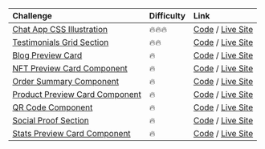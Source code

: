 | Challenge                                                                                                                              | Difficulty | Link                                                                                                                                                                                                      |
| :------------------------------------------------------------------------------------------------------------------------------------- | :--------- | :-------------------------------------------------------------------------------------------------------------------------------------------------------------------------------------------------------- |
| [Chat App CSS Illustration](https://www.frontendmentor.io/solutions/chat-app-css-illustration-using-html-and-css-B2GXLvLo7b)           | 🔥🔥🔥     | [Code](https://github.com/beniusis/frontendmentor-challenges/tree/main/chat-app-css-illustration) / [Live Site](https://beniusis.github.io/frontendmentor-challenges/chat-app-css-illustration)           |
| [Testimonials Grid Section](https://www.frontendmentor.io/solutions/testimonials-grid-section-using-html-and-css-q_WQKokNYQ)           | 🔥🔥       | [Code](https://github.com/beniusis/frontendmentor-challenges/tree/main/testimonials-grid-section) / [Live Site](https://beniusis.github.io/frontendmentor-challenges/testimonials-grid-section)           |
| [Blog Preview Card](https://www.frontendmentor.io/solutions/blog-preview-card-using-html-and-css-rXXVEcMcdx)                           | 🔥         | [Code](https://github.com/beniusis/frontendmentor-challenges/tree/main/blog-preview-card) / [Live Site](https://beniusis.github.io/frontendmentor-challenges/blog-preview-card)                           |
| [NFT Preview Card Component](https://www.frontendmentor.io/solutions/nft-preview-card-component-using-html-and-css-B7AQL8RDJb)         | 🔥         | [Code](https://github.com/beniusis/frontendmentor-challenges/tree/main/nft-preview-card-component) / [Live Site](https://beniusis.github.io/frontendmentor-challenges/nft-preview-card-component)         |
| [Order Summary Component](https://www.frontendmentor.io/solutions/order-summary-component-using-html-and-css-Tua6RaQcSu)               | 🔥         | [Code](https://github.com/beniusis/frontendmentor-challenges/tree/main/order-summary-component) / [Live Site](https://beniusis.github.io/frontendmentor-challenges/order-summary-component)               |
| [Product Preview Card Component](https://www.frontendmentor.io/solutions/product-preview-card-component-using-html-and-css-VnboC_FxgS) | 🔥         | [Code](https://github.com/beniusis/frontendmentor-challenges/tree/main/product-preview-card-component) / [Live Site](https://beniusis.github.io/frontendmentor-challenges/product-preview-card-component) |
| [QR Code Component](https://www.frontendmentor.io/solutions/qr-code-component-using-html-and-css-FChtvYG_s7)                           | 🔥         | [Code](https://github.com/beniusis/frontendmentor-challenges/tree/main/qr-code-component) / [Live Site](https://beniusis.github.io/frontendmentor-challenges/qr-code-component)                           |
| [Social Proof Section](https://www.frontendmentor.io/solutions/social-proof-section-using-html-and-css-gqssc1r6_q)                     | 🔥         | [Code](https://github.com/beniusis/frontendmentor-challenges/tree/main/social-proof-section) / [Live Site](https://beniusis.github.io/frontendmentor-challenges/social-proof-section)                     |
| [Stats Preview Card Component](https://www.frontendmentor.io/solutions/stats-preview-card-component-using-html-and-css-BOYM3fmXxw)     | 🔥         | [Code](https://github.com/beniusis/frontendmentor-challenges/tree/main/stats-preview-card-component) / [Live Site](https://beniusis.github.io/frontendmentor-challenges/stats-preview-card-component)     |
